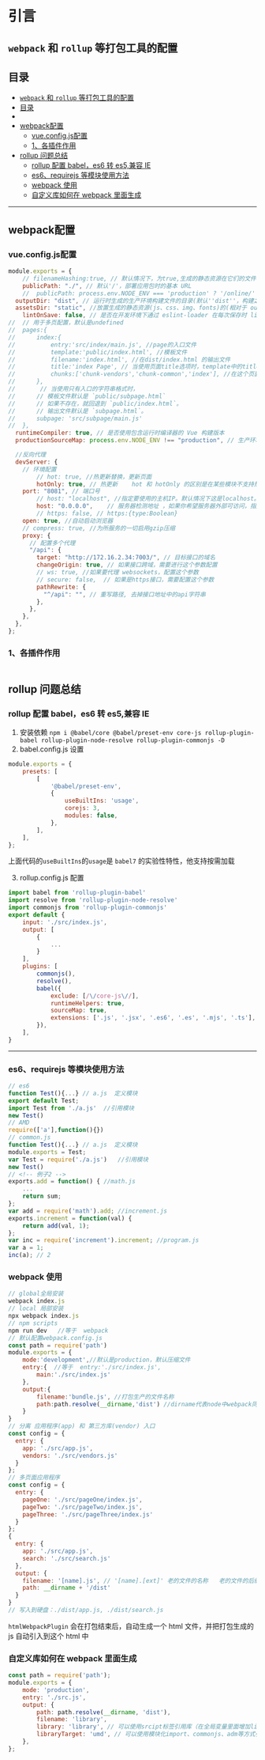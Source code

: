 # 引言

## `webpack` 和 `rollup` 等打包工具的配置

## 目录

<!-- TOC -->

- [`webpack` 和 `rollup` 等打包工具的配置](#webpack-和-rollup-等打包工具的配置)
- [目录](#目录)
- [](#)
- [webpack配置](#webpack配置)
	- [vue.config.js配置](#vueconfigjs配置)
	- [1、各插件作用](#1各插件作用)
- [rollup 问题总结](#rollup-问题总结)
	- [rollup 配置 babel，es6 转 es5,兼容 IE](#rollup-配置-babeles6-转-es5兼容-ie)
	- [es6、requirejs 等模块使用方法](#es6requirejs-等模块使用方法)
	- [webpack 使用](#webpack-使用)
	- [自定义库如何在 webpack 里面生成](#自定义库如何在-webpack-里面生成)

<!-- /TOC -->
---

## webpack配置

### vue.config.js配置
```js
module.exports = {
	// filenameHashing:true, // 默认情况下，为true,生成的静态资源在它们的文件名中包含了 hash 以便更好的控制缓存。然而，这也要求 index 的 HTML 是被 Vue CLI 自动生成的。如果你无法使用 Vue CLI 生成的 index HTML，你可以通过将这个选项设为 false 来关闭文件名哈希。
	publicPath: "./", // 默认'/'，部署应用包时的基本 URL
	//  publicPath: process.env.NODE_ENV === 'production' ? '/online/' : './',
  outputDir: "dist", // 运行时生成的生产环境构建文件的目录(默认''dist''，构建之前会被清除)
  assetsDir: "static", //放置生成的静态资源(js、css、img、fonts)的(相对于 outputDir 的)目录(默认'')
	lintOnSave: false, // 是否在开发环境下通过 eslint-loader 在每次保存时 lint 代码
// 	// 用于多页配置，默认是undefined
// 	pages:{
// 		index:{
// 			entry:'src/index/main.js', //page的入口文件
// 			template:'public/index.html', //模板文件
// 			filename:'index.html', //在dist/index.html 的输出文件
// 			title:'index Page', // 当使用页面title选项时，template中的title标签需要是 <title><%= htmlWebpackPlugin.options.title %></title>
// 			chunks:['chunk-vendors','chunk-common','index'], //在这个页面中包含的块，默认情况下会包含提取出来的通用 chunk 和 vendor chunk			
// 		},
// 		 // 当使用只有入口的字符串格式时，
//      // 模板文件默认是 `public/subpage.html`
//      // 如果不存在，就回退到 `public/index.html`。
//      // 输出文件默认是 `subpage.html`。
//      subpage: 'src/subpage/main.js'
// 	}, 
  runtimeCompiler: true, // 是否使用包含运行时编译器的 Vue 构建版本
  productionSourceMap: process.env.NODE_ENV !== "production", // 生产环境是否生成 sourceMap 文件

  //反向代理
  devServer: {
    // 环境配置
		// hot: true, //热更新替换，更新页面
		hotOnly: true, // 热更新    hot 和 hotOnly 的区别是在某些模块不支持热更新的情况下，前者会自动刷新页面，后者不会刷新页面，而是在控制台输出热更新失败
    port: "8081", // 端口号
		// host: "localhost", //指定要使用的主机IP。默认情况下这是localhost。
		host: "0.0.0.0",    // 服务器检测地址 ，如果你希望服务器外部可访问，指定如下 host: '0.0.0.0'，设置之后之后可以访问ip地址
		// https: false, // https:{type:Boolean}
    open: true, //自动启动浏览器
    // compress: true, //为所服务的一切启用gzip压缩
    proxy: {
      // 配置多个代理
      "/api": {
        target: "http://172.16.2.34:7003/", // 目标接口的域名
        changeOrigin: true, // 如果接口跨域，需要进行这个参数配置
        // ws: true, //如果要代理 websockets，配置这个参数
        // secure: false,  // 如果是https接口，需要配置这个参数
        pathRewrite: {
          "^/api": "", // 重写路径, 去掉接口地址中的api字符串
        },
      },
    },
  },
};

```

### 1、各插件作用
``` js

```


## rollup 问题总结

### rollup 配置 babel，es6 转 es5,兼容 IE

1. 安装依赖
   `npm i @babel/core @babel/preset-env core-js rollup-plugin-babel rollup-plugin-node-resolve rollup-plugin-commonjs -D`
2. babel.config.js 设置

```js
module.exports = {
	presets: [
		[
			'@babel/preset-env',
			{
				useBuiltIns: 'usage',
				corejs: 3,
				modules: false,
			},
		],
	],
};
```

上面代码的`useBuiltIns`的`usage`是 `babel7` 的实验性特性，他支持按需加载

3. rollup.config.js 配置

```js
import babel from 'rollup-plugin-babel'
import resolve from 'rollup-plugin-node-resolve'
import commonjs from 'rollup-plugin-commonjs'
export default {
	input: './src/index.js',
	output: [
		{
			...
		}
	],
	plugins: [
		commonjs(),
		resolve(),
		babel({
			exclude: [/\/core-js\//],
			runtimeHelpers: true,
			sourceMap: true,
			extensions: ['.js', '.jsx', '.es6', '.es', '.mjs', '.ts'],
		}),
	],
}
```

---

### es6、requirejs 等模块使用方法

```js
// es6
function Test(){...} // a.js  定义模块
export default Test;
import Test from './a.js'  //引用模块
new Test()
// AMD
require(['a'],function(){})
// common.js
function Test(){...} // a.js  定义模块
module.exports = Test;
var Test = require('./a.js')   //引用模块
new Test()
// <!-- 例子2 -->
exports.add = function() { //math.js
    ...
    return sum;
};
var add = require('math').add; //increment.js
exports.increment = function(val) {
    return add(val, 1);
};
var inc = require('increment').increment; //program.js
var a = 1;
inc(a); // 2
```

### webpack 使用

```js
// global全局安装
webpack index.js
// local 局部安装
npx webpack index.js
// npm scripts
npm run dev   //等于  webpack
// 默认配置webpack.config.js
const path = require('path')
module.exports = {
	mode:'development',//默认是production，默认压缩文件
	entry:{  //等于  entry:'./src/index.js',
		main:'./src/index.js'
	},
	output:{
		filename:'bundle.js', //打包生产的文件名称
		path:path.resolve(__dirname,'dist') //dirname代表node中webpack同级目录，dist是 文件夹名称
	}
}
// 分离 应用程序(app) 和 第三方库(vendor) 入口
const config = {
  entry: {
    app: './src/app.js',
    vendors: './src/vendors.js'
  }
};
// 多页面应用程序
const config = {
  entry: {
    pageOne: './src/pageOne/index.js',
    pageTwo: './src/pageTwo/index.js',
    pageThree: './src/pageThree/index.js'
  }
};
{
  entry: {
    app: './src/app.js',
    search: './src/search.js'
  },
  output: {
    filename: '[name].js', // '[name].[ext]' 老的文件的名称   老的文件的后缀
    path: __dirname + '/dist'
  }
}
// 写入到硬盘：./dist/app.js, ./dist/search.js
```

`htmlWebpackPlugin` 会在打包结束后，自动生成一个 html 文件，并把打包生成的 js 自动引入到这个 html 中

### 自定义库如何在 webpack 里面生成

```js
const path = require('path');
module.exports = {
	mode: 'production',
	entry: './src.js',
	output: {
		path: path.resolve(__dirname, 'dist'),
		filename: 'library',
		library: 'library', // 可以使用srcipt标签引用库（在全局变量里面增加library变量）
		libraryTarget: 'umd', // 可以使用模块化import、commonjs、adm等方式引用库；值还可以为  this、window、 global，但是这样不能用模块化引入
	},
};
```
